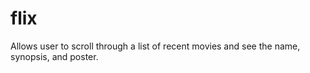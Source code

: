 # flix
Allows user to scroll through a list of recent movies and see the name, synopsis, and poster.
